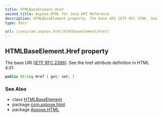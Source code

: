 ```yaml
---
title: HTMLBaseElement.Href
second_title: Aspose.HTML for Java API Reference
description: HTMLBaseElement property. The base URI IETF RFC 2396. See the href attribute definition in HTML 4.01
type: docs

url: /java/com.aspose.html/htmlbaseelement/href/
---
```

## HTMLBaseElement.Href property

The base URI [[IETF RFC 2396](http://www.ietf.org/rfc/rfc2396.txt)]. See the href attribute definition in HTML 4.01.

```java
public String Href { get; set; }
```

### See Also

* class [HTMLBaseElement](../)
* package [com.aspose.html](../../../com.aspose.html/)
* package [Aspose.HTML](../../../)
